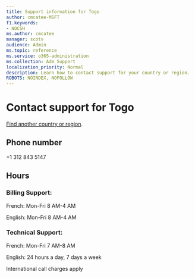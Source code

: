 ```yaml
---                                
title: Support information for Togo
author: cmcatee-MSFT
f1.keywords:
- NOCSH
ms.author: cmcatee
manager: scotv
audience: Admin
ms.topic: reference
ms.service: o365-administration
ms.collection: Adm_Support
localization_priority: Normal
description: Learn how to contact support for your country or region.
ROBOTS: NOINDEX, NOFOLLOW
---
```


# Contact support for Togo

[Find another country or region](../../business-video/get-help-support.md).

## Phone number
+1 312 843 5147

## Hours
### Billing Support:

French: Mon-Fri 8 AM-4 AM

English: Mon-Fri 8 AM-4 AM

### Technical Support:

French: Mon-Fri 7 AM-8 AM

English: 24 hours a day, 7 days a week

International call charges apply
